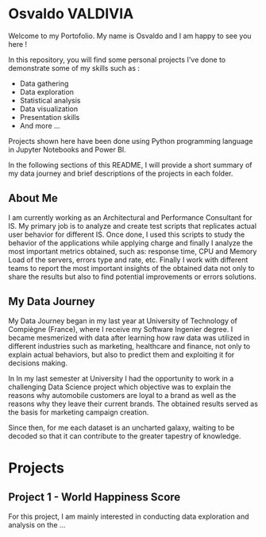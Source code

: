 # Osvaldo VALDIVIA

Welcome to my Portofolio. My name is Osvaldo and I am happy to see you here !

In this repository, you will find some personal projects I've done to demonstrate some of my skills such as :
  - Data gathering
  - Data exploration
  - Statistical analysis
  - Data visualization
  - Presentation skills
  - And more ...

Projects shown here have been done using Python programming language in Jupyter Notebooks and Power BI.

In the following sections of this README, I will provide a short summary of my data journey and brief descriptions of the projects in each folder.

## About Me
I am currently working as an Architectural and Performance Consultant for IS. My primary job is to analyze and create test scripts that replicates actual user behavior
for different IS. Once done, I used this scripts to study the behavior of the applications while applying charge and finally I analyze the most important metrics obtained, such as: response time, 
CPU and Memory Load of the servers, errors type and rate, etc. Finally I work with different teams to report the most important insights of the obtained data not only to share the results 
but also to find potential improvements or errors solutions.

## My Data Journey
My Data Journey began in my last year at University of Technology of Compiègne (France), where I receive my Software Ingenier degree. 
I became mesmerized with data after learning how raw data was utilized in different industries such as marketing, healthcare and finance, not only to explain actual behaviors, but also to predict
them and exploiting it for decisions making.

In In my last semester at University I had the opportunity to work in a challenging Data Science project which objective was to explain the reasons why automobile customers are loyal to a brand as
well as the reasons why they leave their current brands. The obtained results served as the basis for marketing campaign creation.

Since then, for me each dataset is an uncharted galaxy, waiting to be decoded so that it can contribute to the greater tapestry of knowledge.

# Projects
## Project 1 - World Happiness Score

For this project, I am mainly interested in conducting data exploration and analysis on the ...
